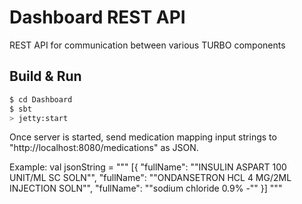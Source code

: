 # Dashboard REST API #

REST API for communication between various TURBO components

## Build & Run ##

```sh
$ cd Dashboard
$ sbt
> jetty:start
```

Once server is started, send medication mapping input strings to "http://localhost:8080/medications" as JSON.

Example:
val jsonString = """
[{
    "fullName": "\"INSULIN ASPART 100 UNIT/ML SC SOLN\"",
    "fullName": "\"ONDANSETRON HCL 4 MG/2ML INJECTION SOLN\"",
    "fullName": "\"sodium chloride 0.9% -\""
}]
"""


